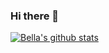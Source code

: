### Hi there 👋

[![Bella's github stats](https://github-readme-stats.vercel.app/api?username=bellaroyle&hide=stars&show_icons=true&theme=radical)](https://github.com/anuraghazra/github-readme-stats)


<!--
**bellaroyle/bellaroyle** is a ✨ _special_ ✨ repository because its `README.md` (this file) appears on your GitHub profile.

Here are some ideas to get you started:

- 🔭 I’m currently working on ...
- 🌱 I’m currently learning ...
- 👯 I’m looking to collaborate on ...
- 🤔 I’m looking for help with ...
- 💬 Ask me about ...
- 📫 How to reach me: ...
- 😄 Pronouns: ...
- ⚡ Fun fact: ...
-->
